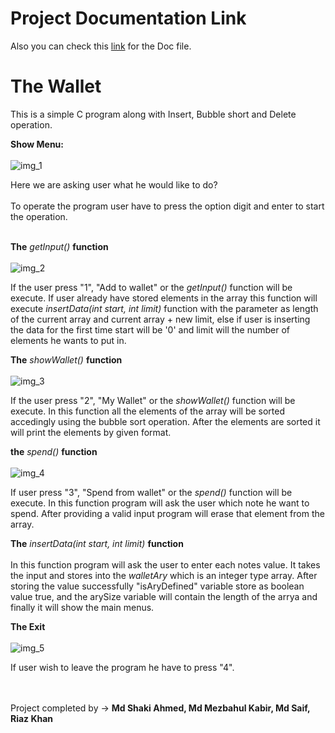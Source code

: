 # Project Documentation Link

Also you can check this [link](https://docs.google.com/document/d/14yMjXaqnBzml-V5WVMRmThsbAlvFO4UXQY39rMaGPW8/edit?usp=sharing) for the Doc file.

# The Wallet

This is a simple C program along with Insert, Bubble short and Delete operation.

**Show Menu:**
<br><br>
![img_1](https://user-images.githubusercontent.com/18496091/112374617-8545cc00-8d0c-11eb-8a5c-ed99f4c494f2.PNG)

Here we are asking user what he would like to do?<br><br>To operate the program user have to press the option digit and 
enter to start the operation.
<br><br>

**The** _getInput()_ **function**
<br><br>
![img_2](https://user-images.githubusercontent.com/18496091/112374619-8676f900-8d0c-11eb-8778-f5ecfcd9e8dd.PNG)

If the user press "1", "Add to wallet" or the _getInput()_ function will be execute. If user already have stored elements
in the array this function will execute _insertData(int start, int limit)_ function with the parameter as length of the 
current array and current array + new limit, else if user is inserting the data for the first time start will be '0' and
limit will the number of elements he wants to put in. 

**The** _showWallet()_ **function**
<br><br>
![img_3](https://user-images.githubusercontent.com/18496091/112374621-870f8f80-8d0c-11eb-9278-d03d6d979d5a.PNG)

If the user press "2", "My Wallet" or the _showWallet()_ function will be execute. In this function all the 
elements of the array will be sorted accedingly using the bubble sort operation. After the elements are sorted it will
print the elements by given format.

**the** _spend()_ **function**
<br><br>
![img_4](https://user-images.githubusercontent.com/18496091/112374661-9393e800-8d0c-11eb-869e-c5f4fdc01734.PNG)

If user press "3", "Spend from wallet" or the _spend()_ function will be execute. In this function program will ask the
user which note he want to spend. After providing a valid input program will erase that element from the array.

**The** _insertData(int start, int limit)_ **function**
<br><br>
In this function program will ask the user to enter each notes value. It takes the input and stores into the 
_walletAry_ which is an integer type array. After storing the value successfully "isAryDefined" variable store as
 boolean value true, and the arySize variable will contain the length of the arrya and finally it will show the main menus.
 
 **The Exit**
 <br><br>
![img_5](https://user-images.githubusercontent.com/18496091/112374676-98589c00-8d0c-11eb-994d-f8061eccbae8.PNG)

If user wish to leave the program he have to press "4".

<br><br>
Project completed by -> **Md Shaki Ahmed, Md Mezbahul Kabir, Md Saif, Riaz Khan**
